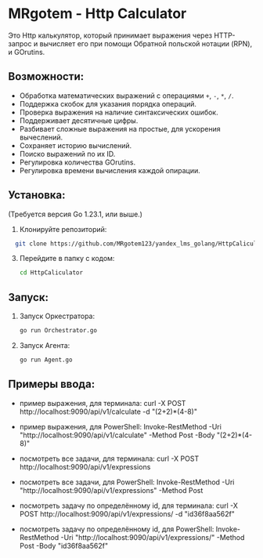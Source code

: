# MRgotem - Http Calculator

Это Http калькулятор, который принимает выражения через HTTP-запрос и вычисляет его при помощи Обратной польской нотации (RPN), и GOrutins.

## Возможности:
  - Обработка математических выражений с операциями `+`, `-`, `*`, `/`.
  - Поддержка скобок для указания порядка операций.
  - Проверка выражения на наличие синтаксических ошибок.
  - Поддерживает десятичные цифры.
  - Разбивает сложные выражения на простые, для ускорения вычеслений.
  - Сохраняет историю вычислений.
  - Поиско выражений по их ID.
  - Регулировка количества GOrutins.
  - Регулировка времени вычисления каждой опирации.

## Установка:
  (Требуется версия Go 1.23.1, или выше.)

  1. Клонируйте репозиторий:
  ```bash
    git clone https://github.com/MRgotem123/yandex_lms_golang/HttpCaliculator.git
  ```

  3. Перейдите в папку с кодом:
     ```bash
     cd HttpCaliculator
     ```

## Запуск:

  1. Запуск Оркестратора:
     ```bash
     go run Orchestrator.go
     ```
  2. Запуск Агента:
     ```bash
     go run Agent.go
     ```

## Примеры ввода:
  - пример выражения, для терминала: curl -X POST http://localhost:9090/api/v1/calculate -d "(2+2)*(4-8)"
  - пример выражения, для PowerShell: Invoke-RestMethod -Uri "http://localhost:9090/api/v1/calculate" -Method Post -Body "(2+2)*(4-8)"
    
  - посмотреть все задачи, для терминала: curl -X POST http://localhost:9090/api/v1/expressions
  - посмотреть все задачи, для PowerShell: Invoke-RestMethod -Uri "http://localhost:9090/api/v1/expressions" -Method Post

  - посмотреть задачу по определённому id, для терминала: curl -X POST http://localhost:9090/api/v1/expressions/ -d "id36f8aa562f"
  - посмотреть задачу по определённому id, для PowerShell: Invoke-RestMethod -Uri "http://localhost:9090/api/v1/expressions/" -Method Post -Body "id36f8aa562f"

